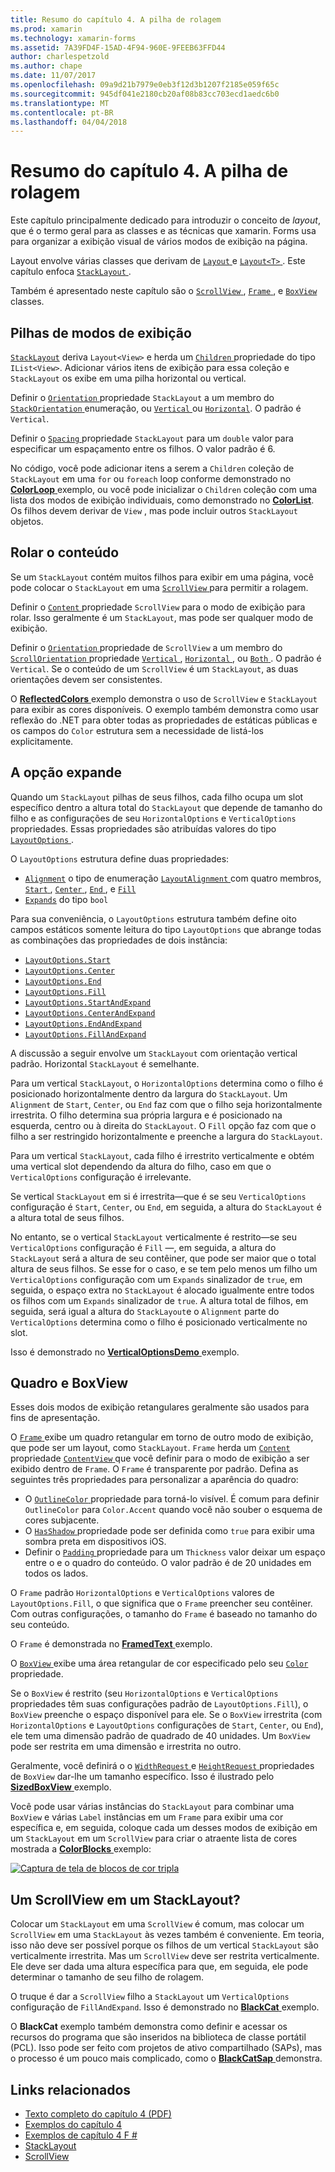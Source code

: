 ```yaml
---
title: Resumo do capítulo 4. A pilha de rolagem
ms.prod: xamarin
ms.technology: xamarin-forms
ms.assetid: 7A39FD4F-15AD-4F94-960E-9FEEB63FFD44
author: charlespetzold
ms.author: chape
ms.date: 11/07/2017
ms.openlocfilehash: 09a9d21b7979e0eb3f12d3b1207f2185e059f65c
ms.sourcegitcommit: 945df041e2180cb20af08b83cc703ecd1aedc6b0
ms.translationtype: MT
ms.contentlocale: pt-BR
ms.lasthandoff: 04/04/2018
---
```

# <a name="summary-of-chapter-4-scrolling-the-stack"></a>Resumo do capítulo 4. A pilha de rolagem

Este capítulo principalmente dedicado para introduzir o conceito de *layout*, que é o termo geral para as classes e as técnicas que xamarin. Forms usa para organizar a exibição visual de vários modos de exibição na página.

Layout envolve várias classes que derivam de [ `Layout` ](https://developer.xamarin.com/api/type/Xamarin.Forms.Layout/) e [ `Layout<T>` ](https://developer.xamarin.com/api/type/Xamarin.Forms.Layout%3CT%3E/). Este capítulo enfoca [ `StackLayout` ](https://developer.xamarin.com/api/type/Xamarin.Forms.StackLayout/).

Também é apresentado neste capítulo são o [ `ScrollView` ](https://developer.xamarin.com/api/type/Xamarin.Forms.ScrollView/), [ `Frame` ](https://developer.xamarin.com/api/type/Xamarin.Forms.Frame/), e [ `BoxView` ](https://developer.xamarin.com/api/type/Xamarin.Forms.BoxView/) classes.

## <a name="stacks-of-views"></a>Pilhas de modos de exibição

[`StackLayout`](https://developer.xamarin.com/api/type/Xamarin.Forms.StackLayout/) deriva `Layout<View>` e herda um [ `Children` ](https://developer.xamarin.com/api/type/Xamarin.Forms.Layout%3CT%3E/) propriedade do tipo `IList<View>`. Adicionar vários itens de exibição para essa coleção e `StackLayout` os exibe em uma pilha horizontal ou vertical.

Definir o [ `Orientation` ](https://developer.xamarin.com/api/property/Xamarin.Forms.StackLayout.Orientation/) propriedade `StackLayout` a um membro do [ `StackOrientation` ](https://developer.xamarin.com/api/type/Xamarin.Forms.StackOrientation/) enumeração, ou [ `Vertical` ](https://developer.xamarin.com/api/field/Xamarin.Forms.StackOrientation.Vertical/) ou [ `Horizontal`](https://developer.xamarin.com/api/field/Xamarin.Forms.StackOrientation.Horizontal/). O padrão é `Vertical`.

Definir o [ `Spacing` ](https://developer.xamarin.com/api/property/Xamarin.Forms.StackLayout.Spacing/) propriedade `StackLayout` para um `double` valor para especificar um espaçamento entre os filhos. O valor padrão é 6.

No código, você pode adicionar itens a serem a `Children` coleção de `StackLayout` em uma `for` ou `foreach` loop conforme demonstrado no [ **ColorLoop** ](https://github.com/xamarin/xamarin-forms-book-samples/tree/master/Chapter04/ColorLoop) exemplo, ou você pode inicializar o `Children` coleção com uma lista dos modos de exibição individuais, como demonstrado no [ **ColorList**](https://github.com/xamarin/xamarin-forms-book-samples/tree/master/Chapter04/ColorList). Os filhos devem derivar de `View` , mas pode incluir outros `StackLayout` objetos.

## <a name="scrolling-content"></a>Rolar o conteúdo

Se um `StackLayout` contém muitos filhos para exibir em uma página, você pode colocar o `StackLayout` em uma [ `ScrollView` ](https://developer.xamarin.com/api/type/Xamarin.Forms.ScrollView/) para permitir a rolagem.

Definir o [ `Content` ](https://developer.xamarin.com/api/property/Xamarin.Forms.ScrollView.Content/) propriedade `ScrollView` para o modo de exibição para rolar. Isso geralmente é um `StackLayout`, mas pode ser qualquer modo de exibição.

Definir o [ `Orientation` ](https://developer.xamarin.com/api/property/Xamarin.Forms.ScrollView.Orientation/) propriedade de `ScrollView` a um membro do [ `ScrollOrientation` ](https://developer.xamarin.com/api/type/Xamarin.Forms.ScrollOrientation/) propriedade [ `Vertical` ](https://developer.xamarin.com/api/field/Xamarin.Forms.ScrollOrientation.Vertical/), [ `Horizontal` ](https://developer.xamarin.com/api/field/Xamarin.Forms.ScrollOrientation.Horizontal/), ou [ `Both` ](https://developer.xamarin.com/api/field/Xamarin.Forms.ScrollOrientation.Both/). O padrão é `Vertical`. Se o conteúdo de um `ScrollView` é um `StackLayout`, as duas orientações devem ser consistentes.

O [ **ReflectedColors** ](https://github.com/xamarin/xamarin-forms-book-samples/tree/master/Chapter04/ReflectedColors) exemplo demonstra o uso de `ScrollView` e `StackLayout` para exibir as cores disponíveis. O exemplo também demonstra como usar reflexão do .NET para obter todas as propriedades de estáticas públicas e os campos do `Color` estrutura sem a necessidade de listá-los explicitamente.

## <a name="the-expands-option"></a>A opção expande

Quando um `StackLayout` pilhas de seus filhos, cada filho ocupa um slot específico dentro a altura total do `StackLayout` que depende de tamanho do filho e as configurações de seu `HorizontalOptions` e `VerticalOptions` propriedades. Essas propriedades são atribuídas valores do tipo [ `LayoutOptions` ](http://developer.xamstage.com/api/type/Xamarin.Forms.LayoutOptions/).

O `LayoutOptions` estrutura define duas propriedades:

- [`Alignment`](https://developer.xamarin.com/api/property/Xamarin.Forms.LayoutOptions.Alignment/) o tipo de enumeração [ `LayoutAlignment` ](https://developer.xamarin.com/api/type/Xamarin.Forms.LayoutAlignment/) com quatro membros, [ `Start` ](https://developer.xamarin.com/api/field/Xamarin.Forms.LayoutAlignment.Start/), [ `Center` ](https://developer.xamarin.com/api/field/Xamarin.Forms.LayoutAlignment.Center/), [ `End` ](https://developer.xamarin.com/api/field/Xamarin.Forms.LayoutAlignment.End/), e [`Fill`](https://developer.xamarin.com/api/field/Xamarin.Forms.LayoutAlignment.Fill/)
- [`Expands`](https://developer.xamarin.com/api/property/Xamarin.Forms.LayoutOptions.Expands/) do tipo `bool`

Para sua conveniência, o `LayoutOptions` estrutura também define oito campos estáticos somente leitura do tipo `LayoutOptions` que abrange todas as combinações das propriedades de dois instância:

- [`LayoutOptions.Start`](https://developer.xamarin.com/api/field/Xamarin.Forms.LayoutOptions.Start/)
- [`LayoutOptions.Center`](https://developer.xamarin.com/api/field/Xamarin.Forms.LayoutOptions.Center/)
- [`LayoutOptions.End`](https://developer.xamarin.com/api/field/Xamarin.Forms.LayoutOptions.End/)
- [`LayoutOptions.Fill`](https://developer.xamarin.com/api/field/Xamarin.Forms.LayoutOptions.Fill/)
- [`LayoutOptions.StartAndExpand`](https://developer.xamarin.com/api/field/Xamarin.Forms.LayoutOptions.StartAndExpand/)
- [`LayoutOptions.CenterAndExpand`](https://developer.xamarin.com/api/field/Xamarin.Forms.LayoutOptions.CenterAndExpand/)
- [`LayoutOptions.EndAndExpand`](https://developer.xamarin.com/api/field/Xamarin.Forms.LayoutOptions.EndAndExpand/)
- [`LayoutOptions.FillAndExpand`](https://developer.xamarin.com/api/field/Xamarin.Forms.LayoutOptions.FillAndExpand/)

A discussão a seguir envolve um `StackLayout` com orientação vertical padrão. Horizontal `StackLayout` é semelhante.

Para um vertical `StackLayout`, o `HorizontalOptions` determina como o filho é posicionado horizontalmente dentro da largura do `StackLayout`. Um `Alignment` de `Start`, `Center`, ou `End` faz com que o filho seja horizontalmente irrestrita. O filho determina sua própria largura e é posicionado na esquerda, centro ou à direita do `StackLayout`. O `Fill` opção faz com que o filho a ser restringido horizontalmente e preenche a largura do `StackLayout`.

Para um vertical `StackLayout`, cada filho é irrestrito verticalmente e obtém uma vertical slot dependendo da altura do filho, caso em que o `VerticalOptions` configuração é irrelevante.

Se vertical `StackLayout` em si é irrestrita&mdash;que é se seu `VerticalOptions` configuração é `Start`, `Center`, ou `End`, em seguida, a altura do `StackLayout` é a altura total de seus filhos.

No entanto, se o vertical `StackLayout` verticalmente é restrito&mdash;se seu `VerticalOptions` configuração é `Fill` &mdash;, em seguida, a altura do `StackLayout` será a altura de seu contêiner, que pode ser maior que o total altura de seus filhos. Se esse for o caso, e se tem pelo menos um filho um `VerticalOptions` configuração com um `Expands` sinalizador de `true`, em seguida, o espaço extra no `StackLayout` é alocado igualmente entre todos os filhos com um `Expands` sinalizador de `true`. A altura total de filhos, em seguida, será igual a altura do `StackLayout`e o `Alignment` parte do `VerticalOptions` determina como o filho é posicionado verticalmente no slot.

Isso é demonstrado no [ **VerticalOptionsDemo** ](https://github.com/xamarin/xamarin-forms-book-samples/tree/master/Chapter04/VerticalOptionsDemo) exemplo.

## <a name="frame-and-boxview"></a>Quadro e BoxView

Esses dois modos de exibição retangulares geralmente são usados para fins de apresentação.

O [ `Frame` ](https://developer.xamarin.com/api/type/Xamarin.Forms.Frame/) exibe um quadro retangular em torno de outro modo de exibição, que pode ser um layout, como `StackLayout`. `Frame` herda um [ `Content` ](https://developer.xamarin.com/api/property/Xamarin.Forms.ContentView.Content/) propriedade [ `ContentView` ](https://developer.xamarin.com/api/type/Xamarin.Forms.ContentView/) que você definir para o modo de exibição a ser exibido dentro de `Frame`. O `Frame` é transparente por padrão. Defina as seguintes três propriedades para personalizar a aparência do quadro:

- O [ `OutlineColor` ](https://developer.xamarin.com/api/property/Xamarin.Forms.Frame.OutlineColor/) propriedade para torná-lo visível. É comum para definir `OutlineColor` para `Color.Accent` quando você não souber o esquema de cores subjacente.
- O [ `HasShadow` ](https://developer.xamarin.com/api/property/Xamarin.Forms.Frame.HasShadow/) propriedade pode ser definida como `true` para exibir uma sombra preta em dispositivos iOS.
- Definir o [ `Padding` ](https://developer.xamarin.com/api/property/Xamarin.Forms.Layout.Padding/) propriedade para um `Thickness` valor deixar um espaço entre o e o quadro do conteúdo. O valor padrão é de 20 unidades em todos os lados.

O `Frame` padrão `HorizontalOptions` e `VerticalOptions` valores de `LayoutOptions.Fill`, o que significa que o `Frame` preencher seu contêiner. Com outras configurações, o tamanho do `Frame` é baseado no tamanho do seu conteúdo.

O `Frame` é demonstrada no [ **FramedText** ](https://github.com/xamarin/xamarin-forms-book-samples/tree/master/Chapter04/FramedText) exemplo.

O [ `BoxView` ](https://developer.xamarin.com/api/type/Xamarin.Forms.BoxView/) exibe uma área retangular de cor especificado pelo seu [ `Color` ](https://developer.xamarin.com/api/property/Xamarin.Forms.BoxView.Color/) propriedade.

Se o `BoxView` é restrito (seu `HorizontalOptions` e `VerticalOptions` propriedades têm suas configurações padrão de `LayoutOptions.Fill`), o `BoxView` preenche o espaço disponível para ele. Se o `BoxView` irrestrita (com `HorizontalOptions` e `LayoutOptions` configurações de `Start`, `Center`, ou `End`), ele tem uma dimensão padrão de quadrado de 40 unidades. Um `BoxView` pode ser restrita em uma dimensão e irrestrita no outro.

Geralmente, você definirá o o [ `WidthRequest` ](https://developer.xamarin.com/api/property/Xamarin.Forms.VisualElement.WidthRequest/) e [ `HeightRequest` ](https://developer.xamarin.com/api/property/Xamarin.Forms.VisualElement.HeightRequest/) propriedades de `BoxView` dar-lhe um tamanho específico. Isso é ilustrado pelo [ **SizedBoxView** ](https://github.com/xamarin/xamarin-forms-book-samples/tree/master/Chapter04/SizedBoxView) exemplo.

Você pode usar várias instâncias do `StackLayout` para combinar uma `BoxView` e várias `Label` instâncias em um `Frame` para exibir uma cor específica e, em seguida, coloque cada um desses modos de exibição em um `StackLayout` em um `ScrollView` para criar o atraente lista de cores mostrada a [ **ColorBlocks** ](https://github.com/xamarin/xamarin-forms-book-samples/tree/master/Chapter04/ColorBlocks) exemplo:

[![Captura de tela de blocos de cor tripla](images/ch04fg11-small.png "lista de cores")](images/ch04fg11-large.png#lightbox "lista de cores")

## <a name="a-scrollview-in-a-stacklayout"></a>Um ScrollView em um StackLayout?

Colocar um `StackLayout` em uma `ScrollView` é comum, mas colocar um `ScrollView` em uma `StackLayout` às vezes também é conveniente. Em teoria, isso não deve ser possível porque os filhos de um vertical `StackLayout` são verticalmente irrestrita. Mas um `ScrollView` deve ser restrita verticalmente. Ele deve ser dada uma altura específica para que, em seguida, ele pode determinar o tamanho de seu filho de rolagem.

O truque é dar a `ScrollView` filho a `StackLayout` um `VerticalOptions` configuração de `FillAndExpand`. Isso é demonstrado no [ **BlackCat** ](https://github.com/xamarin/xamarin-forms-book-samples/tree/master/Chapter04/BlackCat) exemplo.

O **BlackCat** exemplo também demonstra como definir e acessar os recursos do programa que são inseridos na biblioteca de classe portátil (PCL). Isso pode ser feito com projetos de ativo compartilhado (SAPs), mas o processo é um pouco mais complicado, como o [ **BlackCatSap** ](https://github.com/xamarin/xamarin-forms-book-samples/tree/master/Chapter04/BlackCatSap) demonstra.



## <a name="related-links"></a>Links relacionados

- [Texto completo do capítulo 4 (PDF)](https://download.xamarin.com/developer/xamarin-forms-book/XamarinFormsBook-Ch04-Apr2016.pdf)
- [Exemplos do capítulo 4](https://github.com/xamarin/xamarin-forms-book-samples/tree/master/Chapter04)
- [Exemplos de capítulo 4 F #](https://github.com/xamarin/xamarin-forms-book-samples/tree/master/Chapter04/FS)
- [StackLayout](~/xamarin-forms/user-interface/layouts/stack-layout.md)
- [ScrollView](~/xamarin-forms/user-interface/layouts/scroll-view.md)
